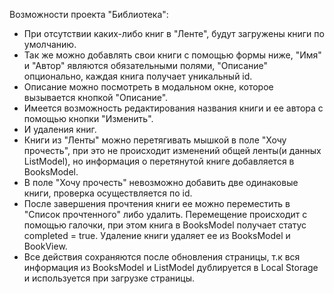  
 Возможности проекта "Библиотека":
 
- При отсутствии каких-либо книг в "Ленте", будут загружены книги по умолчанию.
- Так же можно добавлять свои книги с помощью формы ниже, "Имя" и "Автор" являются обязательными полями, "Описание" опционально, каждая книга получает уникальный id.
- Описание можно посмотреть в модальном окне, которое вызывается кнопкой "Описание".
- Имеется возможность редактирования названия книги и ее автора с помощью кнопки "Изменить".
- И удаления книг.
- Книги из "Ленты" можно перетягивать мышкой в поле "Хочу прочесть", при это не происходит изменений общей ленты(и данных ListModel), но информация о перетянутой книге добавляется в BooksModel.
- В поле "Хочу прочесть" невозможно добавить две одинаковые книги, проверка осуществляется по id.
- После завершения прочтения книги ее можно переместить в "Cписок прочтенного" либо удалить. Перемещение происходит с помощью галочки, при этом книга в BooksModel получает статус completed = true. Удаление книги удаляет ее из BooksModel и BookView.
- Все действия сохраняются после обновления страницы, т.к вся информация из BooksModel и ListModel дублируется в Local Storage и используется при загрузке страницы.
